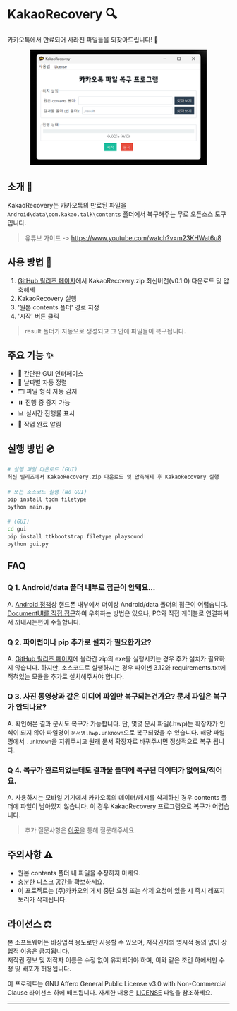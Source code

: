# KakaoRecovery 🔍

카카오톡에서 만료되어 사라진 파일들을 되찾아드립니다! 🚀

<div align="center">
    <img src="asset/KakaoRecovery.png" alt="KakaoRecovery" width=400>
</div>

## 소개 📝

KakaoRecovery는 카카오톡의 만료된 파일을 `Android\data\com.kakao.talk\contents` 폴더에서 복구해주는 무료 오픈소스 도구입니다.

> 유튜브 가이드 -> https://www.youtube.com/watch?v=m23KHWat6u8

## 사용 방법 🎯

1. [GitHub 릴리즈 페이지](https://github.com/tionlab/KakaoRecovery/releases/latest)에서 KakaoRecovery.zip 최신버전(v0.1.0) 다운로드 및 압축해제
2. KakaoRecovery 실행
3. '원본 contents 폴더' 경로 지정
4. '시작' 버튼 클릭

> result 폴더가 자동으로 생성되고 그 안에 파일들이 복구됩니다.

## 주요 기능 ✨

-   🎯 간단한 GUI 인터페이스
-   📅 날짜별 자동 정렬
-   🗂️ 파일 형식 자동 감지
-   ⏸️ 진행 중 중지 가능
-   📊 실시간 진행률 표시
-   🔔 작업 완료 알림

## 실행 방법 💿

```bash
# 실행 파일 다운로드 (GUI)
최신 릴리즈에서 KakaoRecovery.zip 다운로드 및 압축해제 후 KakaoRecovery 실행

# 또는 소스코드 실행 (No GUI)
pip install tqdm filetype
python main.py

# (GUI)
cd gui
pip install ttkbootstrap filetype playsound
python gui.py
```

## FAQ

### **Q 1. Android/data 폴더 내부로 접근이 안돼요...**

A. [Android 정책](https://developer.android.com/about/versions/11/privacy/storage?hl=ko#file-access)상 핸드폰 내부에서 더이상 Android/data 폴더의 접근이 어렵습니다.
[DocumentUI를 직접 접근](https://play.google.com/store/apps/details?id=com.marc.files)하여 우회하는 방법은 있으나, PC와 직접 케이블로 연결하셔서 꺼내시는편이 수월합니다.

### **Q 2. 파이썬이나 pip 추가로 설치가 필요한가요?**

A. [GitHub 릴리즈 페이지](https://github.com/tionlab/KakaoRecovery/releases/latest)에 올라간 zip의 exe을 실행시키는 경우 추가 설치가 필요하지 않습니다. 하지만, 소스코드로 실행하시는 경우 파이썬 3.12와 requirements.txt에 적혀있는 모듈을 추가로 설치해주셔야 합니다.

### **Q 3. 사진 동영상과 같은 미디어 파일만 복구되는건가요? 문서 파일은 복구가 안되나요?**

A. 확인해본 결과 문서도 복구가 가능합니다. 단, 몇몇 문서 파일(.hwp)는
확장자가 인식이 되지 않아 파일명이 `문서명.hwp.unknown`으로 복구되었을 수
있습니다. 해당 파일명에서 `.unknown`을 지워주시고 원래 문서 확장자로 바꿔주시면
정상적으로 복구 됩니다.

### **Q 4. 복구가 완료되었는데도 결과물 폴더에 복구된 데이터가 없어요/적어요.**

A. 사용하시는 모바일 기기에서 카카오톡의 데이터/캐시를 삭제하신 경우 contents 폴더에
파일이 남아있지 않습니다. 이 경우 KakaoRecovery 프로그램으로 복구가 어렵습니다.

> 추가 질문사항은 [이곳](https://discord.com/invite/k3qm6RbpHc)을 통해 질문해주세요.

## 주의사항 ⚠️

-   원본 contents 폴더 내 파일을 수정하지 마세요.
-   충분한 디스크 공간을 확보하세요.
-   이 프로젝트는 (주)카카오의 게시 중단 요청 또는 삭제 요청이 있을 시 즉시 레포지토리가 삭제됩니다.

## 라이선스 ⚖️

본 소프트웨어는 비상업적 용도로만 사용할 수 있으며, 저작권자의 명시적 동의 없이 상업적 이용은 금지됩니다.  
저작권 정보 및 저작자 이름은 수정 없이 유지되어야 하며, 이와 같은 조건 하에서만 수정 및 배포가 허용됩니다.

이 프로젝트는 GNU Affero General Public License v3.0 with Non-Commercial Clause 라이선스 하에 배포됩니다. 자세한 내용은 [LICENSE](LICENSE) 파일을 참조하세요.

---
